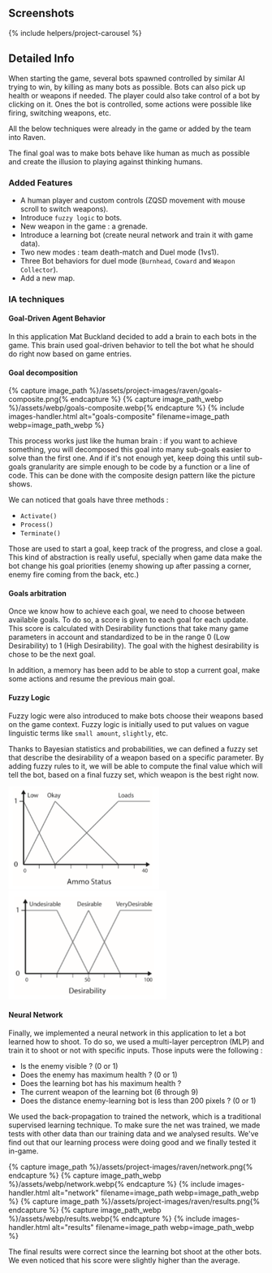 <!--- Grégoire Boiron <gregoire.boiron@gmail.com> --->
<!--- Copyright (c) 2018-2019 Gregoire Boiron  All Rights Reserved. --->

Screenshots
--------------------
{% include helpers/project-carousel %}

Detailed Info
--------------------
When starting the game, several bots spawned controlled by similar AI trying to win, by killing as many bots as possible.
Bots can also pick up health or weapons if needed. The player could also take control of a bot by clicking on it.
Ones the bot is controlled, some actions were possible like firing, switching weapons, etc.
        
All the below techniques were already in the game or added by the team into Raven.

The final goal was to make bots behave like human as much as possible and create the illusion to playing against thinking humans.

### Added Features
* A human player and custom controls (ZQSD movement with mouse scroll to switch weapons).
* Introduce `fuzzy logic` to bots.
* New weapon in the game : a grenade.
* Introduce a learning bot (create neural network and train it with game data).
* Two new modes : team death-match and Duel mode (1vs1).
* Three Bot behaviors for duel mode (`Burnhead`, `Coward` and `Weapon Collector`).
* Add a new map.

### IA techniques
#### Goal-Driven Agent Behavior
In this application Mat Buckland decided to add a brain to each bots in the game. 
This brain used goal-driven behavior to tell the bot what he should do right now based on game entries.

#### Goal decomposition
{% capture image_path %}/assets/project-images/raven/goals-composite.png{% endcapture %}
{% capture image_path_webp %}/assets/webp/goals-composite.webp{% endcapture %}
{% include images-handler.html alt="goals-composite" filename=image_path webp=image_path_webp %}

This process works just like the human brain : if you want to achieve something, you will decomposed this goal into many sub-goals easier to solve than the first one. 
And if it's not enough yet, keep doing this until sub-goals granularity are simple enough to be code by a function or a line of code. 
This can be done with the composite design pattern like the picture shows.

We can noticed that goals have three methods :
* `Activate()`
* `Process()`
* `Terminate()`

Those are used to start a goal, keep track of the progress, and close a goal. 
This kind of abstraction is really useful, specially when game data make the bot change his goal priorities (enemy showing up after passing a corner, enemy fire coming from the back, etc.)

#### Goals arbitration
Once we know how to achieve each goal, we need to choose between available goals. To do so, a score is given to each goal for each update. 
This score is calculated with Desirability functions that take many game parameters in account and standardized to be in the range 0 (Low Desirability) to 1 (High Desirability). 
The goal with the highest desirability is chose to be the next goal.

In addition, a memory has been add to be able to stop a current goal, make some actions and resume the previous main goal.

#### Fuzzy Logic
Fuzzy logic were also introduced to make bots choose their weapons based on the game context. 
Fuzzy logic is initially used to put values on vague linguistic terms like `small amount`, `slightly`, etc.

Thanks to Bayesian statistics and probabilities, we can defined a fuzzy set that describe the desirability of a weapon based on a specific parameter. 
By adding fuzzy rules to it, we will be able to compute the final value which will tell the bot, based on a final fuzzy set, which weapon is the best right now.

<div class="bloc-images">
    <img src="/assets/project-images/raven/ammo-fuzzy.png" alt="ammo-fuzzy">
    <img src="/assets/project-images/raven/weapon-fuzzy.png" alt="weapon-fuzzy">
</div>

#### Neural Network
Finally, we implemented a neural network in this application to let a bot learned how to shoot. 
To do so, we used a multi-layer perceptron (MLP) and train it to shoot or not with specific inputs. 
Those inputs were the following :
* Is the enemy visible ? (0 or 1)
* Does the enemy has maximum health ? (0 or 1)
* Does the learning bot has his maximum health ?
* The current weapon of the learning bot (6 through 9)
* Does the distance enemy-learning bot is less than 200 pixels ? (0 or 1)

We used the back-propagation to trained the network, which is a traditional supervised learning technique. 
To make sure the net was trained, we made tests with other data than our training data and we analysed results. 
We've find out that our learning process were doing good and we finally tested it in-game.

<div class="bloc-images">
    {% capture image_path %}/assets/project-images/raven/network.png{% endcapture %}
    {% capture image_path_webp %}/assets/webp/network.webp{% endcapture %}
    {% include images-handler.html alt="network" filename=image_path webp=image_path_webp %}
    {% capture image_path %}/assets/project-images/raven/results.png{% endcapture %}
    {% capture image_path_webp %}/assets/webp/results.webp{% endcapture %}
    {% include images-handler.html alt="results" filename=image_path webp=image_path_webp %}
</div>

The final results were correct since the learning bot shoot at the other bots. 
We even noticed that his score were slightly higher than the average.
